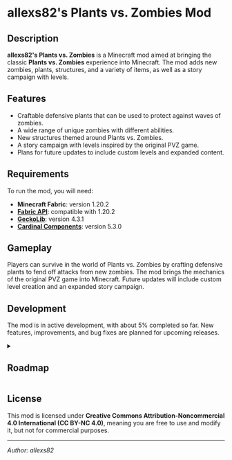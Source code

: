 # allexs82's Plants vs. Zombies Mod

## Description
**allexs82's Plants vs. Zombies** is a Minecraft mod aimed at bringing the classic **Plants vs. Zombies** experience into Minecraft. The mod adds new zombies, plants, structures, and a variety of items, as well as a story campaign with levels.

## Features
- Craftable defensive plants that can be used to protect against waves of zombies.
- A wide range of unique zombies with different abilities.
- New structures themed around Plants vs. Zombies.
- A story campaign with levels inspired by the original PVZ game.
- Plans for future updates to include custom levels and expanded content.

## Requirements
To run the mod, you will need:
- **Minecraft Fabric**: version 1.20.2
- **[Fabric API](https://modrinth.com/mod/fabric-api)**: compatible with 1.20.2
- **[GeckoLib](https://modrinth.com/mod/geckolib)**: version 4.3.1
- **[Cardinal Components](https://modrinth.com/mod/cardinal-components-api)**: version 5.3.0

## Gameplay
Players can survive in the world of Plants vs. Zombies by crafting defensive plants to fend off attacks from new zombies. The mod brings the mechanics of the original PVZ game into Minecraft. Future updates will include custom level creation and an expanded story campaign.

## Development
The mod is in active development, with about 5% completed so far. New features, improvements, and bug fixes are planned for upcoming releases.

<details>
  <summary><h2>Roadmap</h2></summary>

### Features 

- [ ] Plants
  - [ ] Day (WIP)
  - [ ] Night
  - [ ] Pool
  - [ ] Fog
  - [ ] Roof
- [ ] Zombies
  - [ ] Day (WIP)
  - [ ] Night
  - [ ] Pool
  - [ ] Fog
  - [ ] Roof
- [ ] Add new items
  - [ ] Essential items
  - [ ] Plant seeds
    - [ ] Day (WIP)
    - [ ] Night
    - [ ] Pool
    - [ ] Fog
    - [ ] Roof
  - [ ] Crafts
  - [x] Currency
- [ ] Level system
  - [ ] Gameplay foundation
  - [ ] Implement level system structure
    - [ ] Figure out JSON structure of the level
    - [ ] Construct JSON parser
    - [ ] Gameplay manager system
  - [ ] Actual levels
- [ ] Add new structures
  - [ ] Crazy Dave's house
  - [ ] Abandoned house
  - [ ] Graveyard
  - [ ] Abandoned garden
- [ ] Achievements

### Future Plans

- [ ] Custom levels
- [ ] PvZ-inspired biomes

</details>

## License
This mod is licensed under **Creative Commons Attribution-Noncommercial 4.0 International (CC BY-NC 4.0)**, meaning you are free to use and modify it, but not for commercial purposes.

---
*Author: allexs82*
